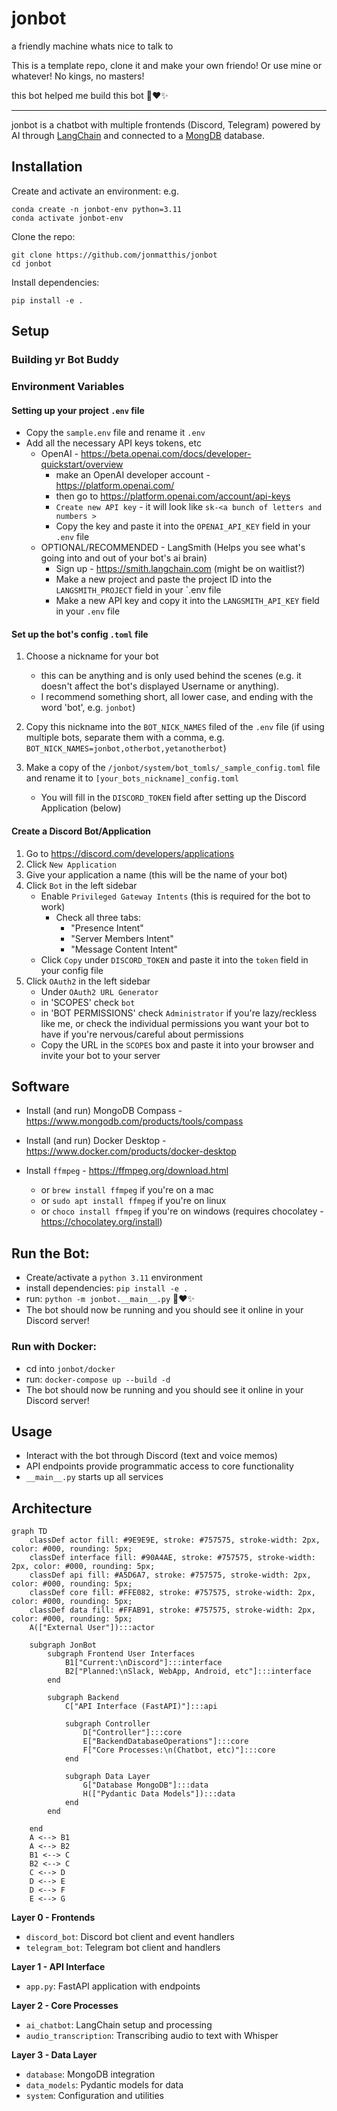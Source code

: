 # jonbot

a friendly machine whats nice to talk to

This is a template repo, clone it and make your own friendo! Or use mine or whatever! No kings, no masters!

this bot helped me build this bot 🤖❤️✨


---

jonbot is a chatbot with multiple frontends (Discord, Telegram) powered by AI
through [LangChain](https://langchain.readthedocs.io/en/latest/) and connected to a [MongDB](mongodb.com) database.

## Installation

Create and activate an environment:
e.g.

```
conda create -n jonbot-env python=3.11
conda activate jonbot-env
```

Clone the repo:

```
git clone https://github.com/jonmatthis/jonbot
cd jonbot
```

Install dependencies:

```
pip install -e .
```

## Setup

### Building yr Bot Buddy

### Environment Variables

#### Setting up your project `.env` file

- Copy the `sample.env` file and rename it `.env`
- Add all the necessary API keys tokens, etc
    - OpenAI - https://beta.openai.com/docs/developer-quickstart/overview
        - make an OpenAI developer account - https://platform.openai.com/
        - then go to https://platform.openai.com/account/api-keys
        - `Create new API key` - it will look like `sk-<a bunch of letters and numbers >`
        - Copy the key and paste it into the `OPENAI_API_KEY` field in your `.env` file
    - OPTIONAL/RECOMMENDED - LangSmith (Helps you see what's going into and out of your bot's ai brain)
        - Sign up -  https://smith.langchain.com (might be on waitlist?)
        - Make a new project and paste the project ID into the `LANGSMITH_PROJECT` field in your `.env file
        - Make a new API key and copy it into the `LANGSMITH_API_KEY` field in your `.env` file

#### Set up the bot's config `.toml` file

1. Choose a nickname for your bot
    - this can be anything and is only used behind the scenes (e.g. it doesn't affect the bot's displayed Username or
      anything).
    - I recommend something short, all lower case, and ending with the word 'bot', e.g. `jonbot`)


2. Copy this nickname into the `BOT_NICK_NAMES` filed of the `.env` file (if using multiple bots, separate them with a
   comma, e.g. `BOT_NICK_NAMES=jonbot,otherbot,yetanotherbot`)


3. Make a copy of the `/jonbot/system/bot_tomls/_sample_config.toml` file and rename it
   to `[your_bots_nickname]_config.toml`
    - You will fill in the `DISCORD_TOKEN` field after setting up the Discord Application (below)

#### Create a Discord Bot/Application

1. Go to https://discord.com/developers/applications
2. Click `New Application`
3. Give your application a name (this will be the name of your bot)
4. Click `Bot` in the left sidebar
    - Enable `Privileged Gateway Intents` (this is required for the bot to work)
        - Check all three tabs:
            - "Presence Intent"
            - "Server Members Intent"
            - "Message Content Intent"
    - Click `Copy` under `DISCORD_TOKEN` and paste it into the `token` field in your config file
5. Click `OAuth2` in the left sidebar
    - Under `OAuth2 URL Generator`
    - in 'SCOPES' check `bot`
    - in 'BOT PERMISSIONS' check `Administrator` if you're lazy/reckless like me, or check the individual
      permissions you want your bot to have if you're nervous/careful about permissions
    - Copy the URL in the `SCOPES` box and paste it into your browser and invite your bot to your server

## Software

- Install (and run) MongoDB Compass -https://www.mongodb.com/products/tools/compass

- Install (and run) Docker Desktop - https://www.docker.com/products/docker-desktop

- Install `ffmpeg` - https://ffmpeg.org/download.html
    - or `brew install ffmpeg` if you're on a mac
    - or `sudo apt install ffmpeg` if you're on linux
    - or `choco install ffmpeg` if you're on windows (requires chocolatey - https://chocolatey.org/install)

## Run the Bot:

- Create/activate a `python 3.11` environment
- install dependencies: `pip install -e .`
- run: `python -m jonbot.__main__.py`  🤖❤️✨
- The bot should now be running and you should see it online in your Discord server!

### Run with Docker:

- cd into `jonbot/docker`
- run: `docker-compose up --build -d`
- The bot should now be running and you should see it online in your Discord server!

## Usage

- Interact with the bot through Discord (text and voice memos)
- API endpoints provide programmatic access to core functionality
- `__main__.py` starts up all services

## Architecture

```mermaid
graph TD
    classDef actor fill: #9E9E9E, stroke: #757575, stroke-width: 2px, color: #000, rounding: 5px;
    classDef interface fill: #90A4AE, stroke: #757575, stroke-width: 2px, color: #000, rounding: 5px;
    classDef api fill: #A5D6A7, stroke: #757575, stroke-width: 2px, color: #000, rounding: 5px;
    classDef core fill: #FFE082, stroke: #757575, stroke-width: 2px, color: #000, rounding: 5px;
    classDef data fill: #FFAB91, stroke: #757575, stroke-width: 2px, color: #000, rounding: 5px;
    A(["External User"]):::actor

    subgraph JonBot
        subgraph Frontend User Interfaces
            B1["Current:\nDiscord"]:::interface
            B2["Planned:\nSlack, WebApp, Android, etc"]:::interface
        end

        subgraph Backend
            C["API Interface (FastAPI)"]:::api

            subgraph Controller
                D["Controller"]:::core
                E["BackendDatabaseOperations"]:::core
                F["Core Processes:\n(Chatbot, etc)"]:::core
            end

            subgraph Data Layer
                G["Database MongoDB"]:::data
                H(["Pydantic Data Models"]):::data
            end
        end

    end
    A <--> B1
    A <--> B2
    B1 <--> C
    B2 <--> C
    C <--> D
    D <--> E
    D <--> F
    E <--> G

```

**Layer 0 - Frontends**

- `discord_bot`: Discord bot client and event handlers
- `telegram_bot`: Telegram bot client and handlers

**Layer 1 - API Interface**

- `app.py`: FastAPI application with endpoints

**Layer 2 - Core Processes**

- `ai_chatbot`: LangChain setup and processing
- `audio_transcription`: Transcribing audio to text with Whisper

**Layer 3 - Data Layer**

- `database`: MongoDB integration
- `data_models`: Pydantic models for data
- `system`: Configuration and utilities
